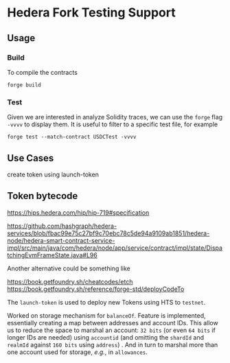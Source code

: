 # Hedera Fork Testing Support

## Usage

### Build

To compile the contracts

```console
forge build
```

### Test

Given we are interested in analyze Solidity traces, we can use the `forge` flag `-vvvv` to display them.
It is useful to filter to a specific test file, for example

```console
forge test --match-contract USDCTest -vvvv
```

## Use Cases

create token using launch-token

## Token bytecode

<https://hips.hedera.com/hip/hip-719#specification>

https://github.com/hashgraph/hedera-services/blob/fbac99e75c27bf9c70ebc78c5de94a9109ab1851/hedera-node/hedera-smart-contract-service-impl/src/main/java/com/hedera/node/app/service/contract/impl/state/DispatchingEvmFrameState.java#L96

Another alternative could be something like

https://book.getfoundry.sh/cheatcodes/etch
https://book.getfoundry.sh/reference/forge-std/deployCodeTo

The `launch-token` is used to deploy new Tokens using HTS to `testnet`.

Worked on storage mechanism for `balanceOf`. Feature is implemented, essentially creating a map between addresses and account IDs. This allow us to reduce the space to marshal an account: `32 bits` (or even `64 bits` if longer IDs are needed) using `accountid` (and omitting the `shardId` and `realmId` against `160 bits` using `address`) . And in turn to marshal more than one account used for storage, _e.g._, in `allowances`.

